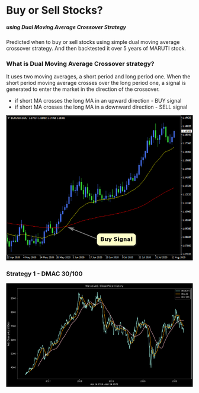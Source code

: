 # Buy or Sell Stocks?
##### using Dual Moving Average Crossover Strategy

Predicted when to buy or sell stocks using simple dual moving average crossover strategy. And then backtested it over 5 years of MARUTI stock.


### What is Dual Moving Average Crossover strategy?
It uses two moving averages, a short period and long period one. When the short period moving average crosses over the long period one, a signal is generated to enter the market in the direction of the crossover.
- if short MA crosses the long MA in an upward direction - BUY signal
- if short MA crosses the long MA in a downward direction - SELL signal

![DMAC](img/dmac.png)


### Strategy 1 - DMAC 30/100

![](img/trend30100.png)
